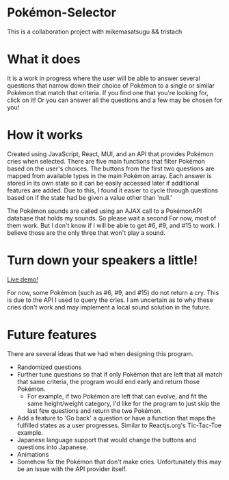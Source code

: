 # Pokémon-Selector

This is a collaboration project with mikemasatsugu && tristach

# What it does

It is a work in progress where the user will be able to answer several questions that narrow down their choice of Pokémon to a single or similar Pokémon that match that criteria. If you find one that you're looking for, click on it! Or you can answer all the questions and a few may be chosen for you!

# How it works

Created using JavaScript, React, MUI, and an API that provides Pokémon cries when selected. There are five main functions that filter Pokémon based on the user's choices. The buttons from the first two questions are mapped from available types in the main Pokémon array.
Each answer is stored in its own state so it can be easily accessed later if additional features are added. Due to this, I found it easier to cycle through questions based on if the state had be given a value other than 'null.'

The Pokémon sounds are called using an AJAX call to a PokémonAPI database that holds my sounds. So please wait a second For now, most of them work. But I don't know if I will be able to get #6, #9, and #15 to work. I believe those are the only three that won't play a sound.

# Turn down your speakers a little!

<a href="https://jonrgull.github.io/Pokémon-Selector/">Live demo!</a>

For now, some Pokémon (such as #6, #9, and #15) do not return a cry. This is due to the API I used to query the cries. I am uncertain as to why these cries don't work and may implement a local sound solution in the future.

# Future features

There are several ideas that we had when designing this program.

- Randomized questions
- Further tune questions so that if only Pokémon that are left that all match that same criteria, the program would end early and return those Pokémon.
  - For example, if two Pokémon are left that can evolve, and fit the same height/weight category, I'd like for the program to just skip the last few questions and return the two Pokémon.
- Add a feature to 'Go back' a question or have a function that maps the fulfilled states as a user progresses. Similar to Reactjs.org's Tic-Tac-Toe example.
- Japanese language support that would change the buttons and questions into Japanese.
- Animations
- Somehow fix the Pokémon that don't make cries. Unfortunately this may be an issue with the API provider itself.
